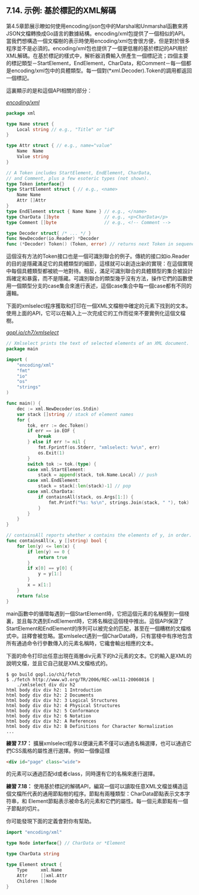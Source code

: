 ## 7.14. 示例: 基於標記的XML解碼

第4.5章節展示瞭如何使用encoding/json包中的Marshal和Unmarshal函數來將JSON文檔轉換成Go語言的數據結構。encoding/xml包提供了一個相似的API。當我們想構造一個文檔樹的表示時使用encoding/xml包會很方便，但是對於很多程序並不是必須的。encoding/xml包也提供了一個更低層的基於標記的API用於XML解碼。在基於標記的樣式中，解析器消費輸入併產生一個標記流；四個主要的標記類型－StartElement，EndElement，CharData，和Comment－每一個都是encoding/xml包中的具體類型。每一個對(\*xml.Decoder).Token的調用都返回一個標記。

這裏顯示的是和這個API相關的部分：

<u><i>encoding/xml</i></u>
```go
package xml

type Name struct {
	Local string // e.g., "Title" or "id"
}

type Attr struct { // e.g., name="value"
	Name  Name
	Value string
}

// A Token includes StartElement, EndElement, CharData,
// and Comment, plus a few esoteric types (not shown).
type Token interface{}
type StartElement struct { // e.g., <name>
    Name Name
    Attr []Attr
}
type EndElement struct { Name Name } // e.g., </name>
type CharData []byte                 // e.g., <p>CharData</p>
type Comment []byte                  // e.g., <!-- Comment -->

type Decoder struct{ /* ... */ }
func NewDecoder(io.Reader) *Decoder
func (*Decoder) Token() (Token, error) // returns next Token in sequence
```

這個沒有方法的Token接口也是一個可識別聯合的例子。傳統的接口如io.Reader的目的是隱藏滿足它的具體類型的細節，這樣就可以創造出新的實現：在這個實現中每個具體類型都被統一地對待。相反，滿足可識別聯合的具體類型的集合被設計爲確定和暴露，而不是隱藏。可識別聯合的類型幾乎沒有方法，操作它們的函數使用一個類型分支的case集合來進行表述，這個case集合中每一個case都有不同的邏輯。

下面的xmlselect程序獲取和打印在一個XML文檔樹中確定的元素下找到的文本。使用上面的API，它可以在輸入上一次完成它的工作而從來不要實例化這個文檔樹。

<u><i>gopl.io/ch7/xmlselect</i></u>
```go
// Xmlselect prints the text of selected elements of an XML document.
package main

import (
	"encoding/xml"
	"fmt"
	"io"
	"os"
	"strings"
)

func main() {
	dec := xml.NewDecoder(os.Stdin)
	var stack []string // stack of element names
	for {
		tok, err := dec.Token()
		if err == io.EOF {
			break
		} else if err != nil {
			fmt.Fprintf(os.Stderr, "xmlselect: %v\n", err)
			os.Exit(1)
		}
		switch tok := tok.(type) {
		case xml.StartElement:
			stack = append(stack, tok.Name.Local) // push
		case xml.EndElement:
			stack = stack[:len(stack)-1] // pop
		case xml.CharData:
			if containsAll(stack, os.Args[1:]) {
				fmt.Printf("%s: %s\n", strings.Join(stack, " "), tok)
			}
		}
	}
}

// containsAll reports whether x contains the elements of y, in order.
func containsAll(x, y []string) bool {
	for len(y) <= len(x) {
		if len(y) == 0 {
			return true
		}
		if x[0] == y[0] {
			y = y[1:]
		}
		x = x[1:]
	}
	return false
}
```

main函數中的循環每遇到一個StartElement時，它把這個元素的名稱壓到一個棧裏，並且每次遇到EndElement時，它將名稱從這個棧中推出。這個API保證了StartElement和EndElement的序列可以被完全的匹配，甚至在一個糟糕的文檔格式中。註釋會被忽略。當xmlselect遇到一個CharData時，只有當棧中有序地包含所有通過命令行參數傳入的元素名稱時，它纔會輸出相應的文本。

下面的命令打印出任意出現在兩層div元素下的h2元素的文本。它的輸入是XML的說明文檔，並且它自己就是XML文檔格式的。

```
$ go build gopl.io/ch1/fetch
$ ./fetch http://www.w3.org/TR/2006/REC-xml11-20060816 |
    ./xmlselect div div h2
html body div div h2: 1 Introduction
html body div div h2: 2 Documents
html body div div h2: 3 Logical Structures
html body div div h2: 4 Physical Structures
html body div div h2: 5 Conformance
html body div div h2: 6 Notation
html body div div h2: A References
html body div div h2: B Definitions for Character Normalization
...
```

**練習 7.17：** 擴展xmlselect程序以便讓元素不僅可以通過名稱選擇，也可以通過它們CSS風格的屬性進行選擇。例如一個像這樣

``` html
<div id="page" class="wide">
```

的元素可以通過匹配id或者class，同時還有它的名稱來進行選擇。

**練習 7.18：** 使用基於標記的解碼API，編寫一個可以讀取任意XML文檔並構造這個文檔所代表的通用節點樹的程序。節點有兩種類型：CharData節點表示文本字符串，和 Element節點表示被命名的元素和它們的屬性。每一個元素節點有一個子節點的切片。

你可能發現下面的定義會對你有幫助。

```go
import "encoding/xml"

type Node interface{} // CharData or *Element

type CharData string

type Element struct {
	Type     xml.Name
	Attr     []xml.Attr
	Children []Node
}
```
